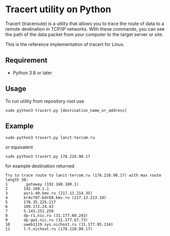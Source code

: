 # Tracert utility on Python

Tracert (traceroute) is a utility that allows you to trace the route of data to a remote destination in TCP/IP networks. With
these commands, you can see the path of the data packet from your computer to the target server or site.

This is the reference implementation of tracert for Linux.

## Requirement

- Python 3.8 or later

## Usage

To run utility from repository root use

```
sudo python3 tracert.py [destination_name_or_address]
```

## Example

```
sudo python3 tracert.py lanit-tercom.ru
```

or equivalent

```
sudo python3 tracert.py 178.210.90.17
```

for example destination returned

```
Try to trace route to lanit-tercom.ru (178.210.90.17) with max route length 30:
1       _gateway (192.168.100.1)
2       192.168.1.1
3       asr1-40.kmv.ru (217.13.214.35)
4       br4v707-bdr68.kmv.ru (217.13.213.10)
5       178.35.225.117
6       109.172.24.43
7       5.143.251.250
8       dp-r1.nic.ru (31.177.68.243)
9       dp-gw1.nic.ru (31.177.67.73)
10      uweb1119.sys.nichost.ru (31.177.95.134)
11      l-t.nichost.ru (178.210.90.17)
```
